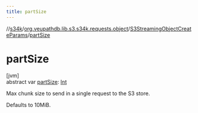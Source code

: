 ```yaml
---
title: partSize
---
```

//[s34k](../../../index.html)/[org.veupathdb.lib.s3.s34k.requests.object](../index.html)/[S3StreamingObjectCreateParams](index.html)/[partSize](part-size.html)



# partSize



[jvm]\
abstract var [partSize](part-size.html): [Int](https://kotlinlang.org/api/latest/jvm/stdlib/kotlin/-int/index.html)



Max chunk size to send in a single request to the S3 store.



Defaults to 10MiB.




